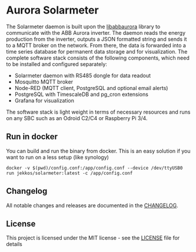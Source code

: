 # Aurora Solarmeter

The Solarmeter daemon is built upon the [libabbaurora](https://ahpohl.github.io/libabbaurora/) library to communicate with the ABB Aurora inverter. The daemon reads the energy production from the inverter, outputs a JSON formatted string and sends it to a MQTT broker on the network. From there, the data is forwarded into a time series database for permanent data storage and for visualization. The complete software stack consists of the following components, which need to be installed and configured separately:
- Solarmeter daemon with RS485 dongle for data readout
- Mosquitto MQTT broker
- Node-RED (MQTT client, PostgreSQL and optional email alerts)
- PostgreSQL with TimescaleDB and pg_cron extensions
- Grafana for visualization

The software stack is light weight in terms of necessary resources and runs on any SBC such as an Odroid C2/C4 or Raspberry Pi 3/4.

## Run in docker

You can build and run the binary from docker. This is an easy solution if you want to run on a less setup (like synology)

```
docker -v $(pwd)/config.conf:/app/config.conf --device /dev/ttyUSB0 run jekkos/solarmeter:latest -c /app/config.conf
```

## Changelog

All notable changes and releases are documented in the [CHANGELOG](CHANGELOG.md).

## License

This project is licensed under the MIT license - see the [LICENSE](LICENSE) file for details
